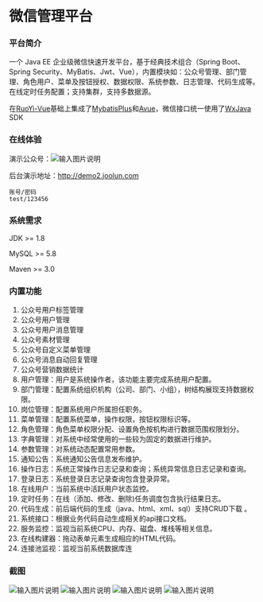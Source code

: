 # 微信管理平台

### 平台简介
一个 Java EE 企业级微信快速开发平台，基于经典技术组合（Spring Boot、Spring Security、MyBatis、Jwt、Vue），内置模块如：公众号管理、部门管理、角色用户、菜单及按钮授权、数据权限、系统参数、日志管理、代码生成等。在线定时任务配置；支持集群，支持多数据源。

在[RuoYi-Vue](https://gitee.com/y_project/RuoYi-Vue)基础上集成了[MybatisPlus](https://github.com/baomidou/mybatis-plus)和[Avue](https://gitee.com/smallweigit/avue)，微信接口统一使用了[WxJava](https://gitee.com/binary/weixin-java-tools) SDK


### 在线体验

演示公众号：![输入图片说明](https://images.gitee.com/uploads/images/2020/0305/171054_0a84eb49_5079715.jpeg "qrcode_for_gh_e18eb0ef9a2d_258.jpg")

后台演示地址：http://demo2.joolun.com
```
账号/密码
test/123456
```
### 系统需求

JDK >= 1.8

MySQL >= 5.8

Maven >= 3.0

### 内置功能

1. 公众号用户标签管理
1. 公众号用户管理
1. 公众号用户消息管理
1. 公众号素材管理
1. 公众号自定义菜单管理
1. 公众号消息自动回复管理
1. 公众号营销数据统计
1. 用户管理：用户是系统操作者，该功能主要完成系统用户配置。
1. 部门管理：配置系统组织机构（公司、部门、小组），树结构展现支持数据权限。
1. 岗位管理：配置系统用户所属担任职务。
1. 菜单管理：配置系统菜单，操作权限，按钮权限标识等。
1. 角色管理：角色菜单权限分配、设置角色按机构进行数据范围权限划分。
1. 字典管理：对系统中经常使用的一些较为固定的数据进行维护。
1. 参数管理：对系统动态配置常用参数。
1. 通知公告：系统通知公告信息发布维护。
1. 操作日志：系统正常操作日志记录和查询；系统异常信息日志记录和查询。
1. 登录日志：系统登录日志记录查询包含登录异常。
1. 在线用户：当前系统中活跃用户状态监控。
1. 定时任务：在线（添加、修改、删除)任务调度包含执行结果日志。
1. 代码生成：前后端代码的生成（java、html、xml、sql）支持CRUD下载 。
1. 系统接口：根据业务代码自动生成相关的api接口文档。
1. 服务监控：监视当前系统CPU、内存、磁盘、堆栈等相关信息。
1. 在线构建器：拖动表单元素生成相应的HTML代码。
1. 连接池监视：监视当前系统数据库连

### 截图
![输入图片说明](https://images.gitee.com/uploads/images/2020/0305/161111_71e7f26a_5079715.png "QQ截图20200305161005.png")
![输入图片说明](https://images.gitee.com/uploads/images/2020/0305/161314_7f067064_5079715.png "QQ截图20200305160938.png")
![输入图片说明](https://images.gitee.com/uploads/images/2020/0305/161331_bae82a4f_5079715.png "QQ截图20200305160904.png")
![输入图片说明](https://images.gitee.com/uploads/images/2020/0305/161342_d8e42604_5079715.png "QQ截图20200305160731.png")